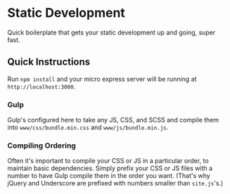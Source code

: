 # Static Development
Quick boilerplate that gets your static development up and going, super fast.

## Quick Instructions
Run ```npm install``` and your micro express server will be running at ```http://localhost:3000```.

### Gulp
Gulp's configured here to take any JS, CSS, and SCSS and compile them into ```www/css/bundle.min.css``` and ```www/js/bundle.min.js```.

### Compiling Ordering
Often it's important to compile your CSS or JS in a particular order, to maintain basic dependencies. Simply prefix your CSS or JS files with a number to have Gulp compile them in the order you want. (That's why jQuery and Underscore are prefixed with numbers smaller than ```site.js```'s.)
